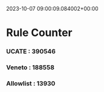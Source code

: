 2023-10-07 09:00:09.084002+00:00
# Rule Counter 
 ### UCATE : 390546

 ### Veneto : 188558

 ### Allowlist : 13930